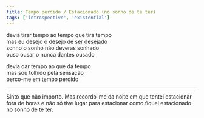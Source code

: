 ```yaml
---
title: Tempo perdido / Estacionado (no sonho de te ter)
tags: ['introspective', 'existential']
---
```


devia tirar tempo ao tempo que tira tempo  
mas eu desejo o desejo de ser desejado  
sonho o sonho não deveras sonhado  
ouso ousar o nunca dantes ousado  

devia dar tempo ao que dá tempo  
mas sou tolhido pela sensação  
perco-me em tempo perdido  

---

Sinto que não importo. Mas recordo-me da noite em que tentei estacionar fora de horas e não só tive lugar para estacionar como fiquei estacionado no sonho de te ter. 

